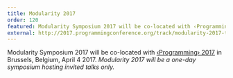 ```yaml
---
title: Modularity 2017
order: 120
featured: Modularity Symposium 2017 will be co-located with ‹Programming› 2017 in Brussels, Belgium, April 4 2017
external: http://2017.programmingconference.org/track/modularity-2017-talks
---
```


Modularity Symposium 2017 will be co-located with [‹Programming› 2017](http://2017.programming-conference.org/) in Brussels, Belgium, April 4 2017.
_Modularity 2017 will be a one-day symposium hosting invited talks only._

